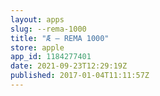 ```yaml
---
layout: apps
slug: --rema-1000
title: "Æ – REMA 1000"
store: apple
app_id: 1184277401
date: 2021-09-23T12:29:19Z
published: 2017-01-04T11:11:57Z
---
```

